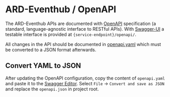 # ARD-Eventhub / OpenAPI

The ARD-Eventhub APIs are documented with [OpenAPI](https://swagger.io/specification/) specification (a standard, language-agnostic interface to RESTful APIs). With [Swagger-UI](https://swagger.io/tools/swagger-ui/) a testable interface is provided at `{service-endpoint}/openapi/`.

All changes in the API should be documented in [openapi.yaml](https://eventhub-ingest.ard.de/openapi/openapi.yaml) which must be converted to a JSON format afterwards.

## Convert YAML to JSON

After updating the OpenAPI configuration, copy the content of `openapi.yaml` and paste it to the [Swagger Editor](https://editor.swagger.io/). Select `File` -> `Convert and save as JSON` and replace the `openapi.json` in project root.
